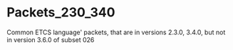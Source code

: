 # Packets_230_340

Common ETCS language' packets, that are in versions 2.3.0, 3.4.0, but not in version 3.6.0 of subset 026